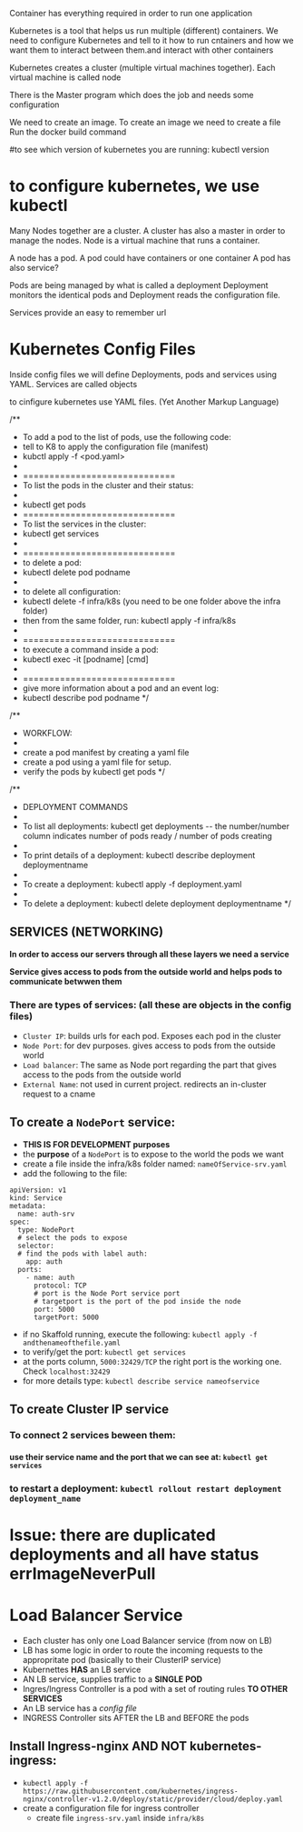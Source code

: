 Container has everything required in order to run one application


Kubernetes is a tool that helps us run multiple (different) containers.
We need to configure Kubernetes and tell to it how to run cntainers and how we want them to interact between them.and interact with other containers

Kubernetes creates a cluster (multiple virtual machines together). Each virtual machine is called node

There is the Master program which does the job and needs some configuration

We need to create an image.
To create an image we need to create a file
Run the docker build command


#to see which version of kubernetes you are running:
kubectl version 

# to configure kubernetes, we use kubectl

Many Nodes together are a cluster. A cluster has also a master in order to manage the nodes.
Node is a virtual machine that runs a container.

A node has a pod.
A pod could have containers or one container
A pod has also service?

Pods are being managed by what is called a deployment
Deployment monitors the identical pods and 
Deployment reads the configuration file.

Services provide an easy to remember url

Kubernetes Config Files
=======================
Inside config files we will define Deployments, pods and services using YAML. Services are called objects

to cinfigure kubernetes use YAML files. (Yet Another Markup Language)

/**
 * To add a pod to the list of pods, use the following code:
 * tell to K8 to apply the configuration file (manifest)
 * kubctl apply -f <pod.yaml>   
 * 
 * =============================
 * To list the pods in the cluster and their status:
 * 
 * kubectl get pods
 * =============================
 * To list the services in the cluster:
 * kubectl get services
 * 
 * =============================
 * to delete a pod:
 * kubectl delete pod podname
 * 
 * to delete all configuration:
 * kubectl delete -f infra/k8s (you need to be one folder above the infra folder)
 * then from the same folder, run: kubectl apply -f infra/k8s
 * 
 * =============================
 * to execute a command inside a pod:
 * kubectl exec -it [podname] [cmd]
 * 
 * =============================
 * give more information about a pod and an event log:
 * kubectl describe pod podname
 */

/**
 * WORKFLOW:
 * 
 * create a pod manifest by creating a yaml file
 * create a pod using a yaml file for setup.
 * verify the pods by kubectl get pods
 */





/**
 * DEPLOYMENT COMMANDS
 * 
 * To list all deployments: kubectl get deployments -- the number/number column indicates number of pods ready / number of pods creating
 * 
 * To print details of a deployment: kubectl describe deployment deploymentname
 * 
 * To create a deployment: kubectl apply -f deployment.yaml
 * 
 * To delete a deployment: kubectl delete deployment deploymentname
 */


## SERVICES (NETWORKING)

**In order to access our servers through all these layers we need a service**

**Service gives access to pods from the outside world and helps pods to communicate betwwen them**

### There are types of services: (all these are objects in the config files)

- `Cluster IP`: builds urls for each pod. Exposes each pod in the cluster
- `Node Port`: for dev purposes. gives access to pods from the outside world
- `Load balancer`: The same as Node port regarding the part that gives access to the pods from the outside world
- `External Name`: not used in current project. redirects an in-cluster request to a cname


## To create a `NodePort` service:

- **THIS IS FOR DEVELOPMENT purposes**
- the **purpose** of a `NodePort` is to expose to the world the pods we want
- create a file inside the infra/k8s folder named: `nameOfService-srv.yaml`
- add the following to the file:
  
```
apiVersion: v1
kind: Service
metadata: 
  name: auth-srv
spec:
  type: NodePort
  # select the pods to expose
  selector:
  # find the pods with label auth:
    app: auth
  ports:
    - name: auth
      protocol: TCP
      # port is the Node Port service port
      # targetport is the port of the pod inside the node
      port: 5000
      targetPort: 5000
```

- if no Skaffold running, execute the following: `kubectl apply -f andthenameofthefile.yaml`
- to verify/get the port: `kubectl get services`
- at the ports column, `5000:32429/TCP` the right port is the working one. Check  `localhost:32429`
- for more details type: `kubectl describe service nameofservice`

## To create Cluster IP service

### To connect 2 services beween them:

#### use their service name and the port that we can see at: `kubectl get services`

### to restart a deployment: `kubectl rollout restart deployment deployment_name`

# Issue: there are duplicated deployments and all have status errImageNeverPull

# Load Balancer Service

- Each cluster has only one Load Balancer service (from now on LB)
- LB has some logic in order to route the incoming requests to the appropritate pod (basically to their ClusterIP service)
- Kubernettes **HAS** an LB service
- AN LB service, supplies traffic to a **SINGLE POD**
- Ingres/Ingress Controller is a pod with a set of routing rules **TO OTHER SERVICES**
- An LB service has a *config file*
- INGRESS Controller sits AFTER the LB and BEFORE the pods

## Install Ingress-nginx AND NOT kubernetes-ingress:

- `kubectl apply -f https://raw.githubusercontent.com/kubernetes/ingress-nginx/controller-v1.2.0/deploy/static/provider/cloud/deploy.yaml`
- create a configuration file for ingress controller
  - create file `ingress-srv.yaml` inside `infra/k8s`
